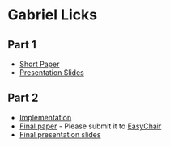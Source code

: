 # Gabriel Licks

## Part 1

- [Short Paper](glicks-proposal.pdf)
- [Presentation Slides](glicks-proposal-slides.pdf)

## Part 2

- [Implementation](<link to github>)
- [Final paper](glicks-paper.pdf) - Please submit it to [EasyChair](https://easychair.org/conferences/?conf=ap2018)
- [Final presentation slides](glicks-final-presentation-slides.pdf)
